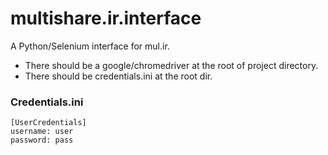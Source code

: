 # multishare.ir.interface
A Python/Selenium interface for mul.ir.

* There should be a google/chromedriver at the root of project directory.
* There should be credentials.ini at the root dir.

### Credentials.ini
```
[UserCredentials]
username: user
password: pass
```

